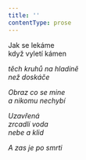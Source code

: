 ```yaml
---
title: ''
contentType: prose
---
```


<section>

Jak se lekáme  
když vyletí kámen

_těch kruhů na hladině  
než doskáče_

</section>

<section>

_Obraz co se mine  
a nikomu nechybí_

</section>

<section>

_Uzavřená  
zrcadlí voda  
nebe a klid_

</section>

<section>

_A zas je po smrti_

</section>
